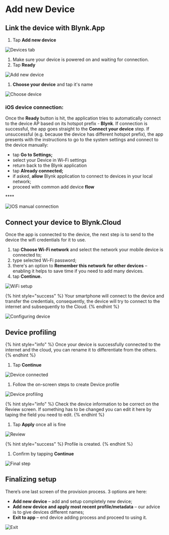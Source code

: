 # Add new Device

## Link the device with Blynk.App

1. Tap **Add new device**

![Devices tab](https://user-images.githubusercontent.com/72790181/120279434-1a41e400-c2bf-11eb-8043-a7ae62397593.png)

1. Make sure your device is powered on and waiting for connection.   
2. Tap **Ready**

![Add new device](https://user-images.githubusercontent.com/72790181/120279456-2168f200-c2bf-11eb-818c-f012ef0d6981.png)

1. **Choose your device** and tap it's name

![Choose device](https://user-images.githubusercontent.com/72790181/120279475-29289680-c2bf-11eb-864a-2bec69665648.png)

### **iOS device connection:**

Once the **Ready** button is hit, the application tries to automatically connect to the device AP based on its hotspot prefix - **Blynk**. If connection is successful, the app goes straight to the **Connect your device** step. If unsuccessful \(e.g. because the device has different hotspot prefix\), the app presents with the instructions to go to the system settings and connect to the device manually:

* tap **Go to Settings;**
* select your Device in Wi-Fi settings
* return back to the Blynk application
* tap **Already connected;**
* if asked, **allow** Blynk application to connect to devices in your local network;
* proceed with common add device **flow**

\*\*\*\*

![IOS manual connection](https://user-images.githubusercontent.com/72790181/120279552-43627480-c2bf-11eb-97be-ad8f9130b916.png)

## **Connect your device to Blynk.Cloud**

Once the app is connected to the device, the next step is to send to the device the wifi credentials for it to use.

1. tap **Choose Wi-Fi network** and select the network your mobile device is connected to;
2. type selected Wi-Fi password; 
3. there's an option to **Remember this network** **for other devices** – enabling it helps to save time if you need to add many devices. 
4. tap **Continue.**

![WiFi setup](https://user-images.githubusercontent.com/72790181/120279726-773d9a00-c2bf-11eb-9fc8-7bcab1681f02.png)

{% hint style="success" %}
Your smartphone will connect to the device and transfer the credentials, consequently, the device will try to connect to the internet and subsequently to the Cloud.
{% endhint %}

![Configuring device](https://user-images.githubusercontent.com/72790181/120279747-802e6b80-c2bf-11eb-9e05-0e31da8636dc.png)

## **Device profiling**

{% hint style="info" %}
Once your device is successfully connected to the internet and the cloud, you can rename it to differentiate from the others.
{% endhint %}

1. Tap **Continue**

![Device connected](https://user-images.githubusercontent.com/72790181/120279939-b966db80-c2bf-11eb-9deb-becb387e85df.png)

1. Follow the on-screen steps to create Device profile

![Device profiling](https://user-images.githubusercontent.com/72790181/120279960-c257ad00-c2bf-11eb-9aed-e9745aba0422.png)

{% hint style="info" %}
Check the device information to be correct on the Review screen. If something has to be changed you can edit it here by taping the field you need to edit.
{% endhint %}

1. Tap **Apply** once all is fine

![Review](https://user-images.githubusercontent.com/72790181/120279993-cdaad880-c2bf-11eb-9690-6c16c943fe91.png)

{% hint style="success" %}
Profile is created.
{% endhint %}

1. Confirm by tapping **Continue**

![Final step](https://user-images.githubusercontent.com/72790181/120280018-d56a7d00-c2bf-11eb-9e0c-3ce0e6aaa77a.png)

## **Finalizing setup**

There’s one last screen of the provision process. 3 options are here:

* **Add new device** – add and setup completely new device;
* **Add new device and apply most recent profile/metadata** – our advice is to give devices different names;
* **Exit to app** – end device adding process and proceed to using it.

![Exit](https://user-images.githubusercontent.com/72790181/120280043-de5b4e80-c2bf-11eb-84d8-c3f6aaa252d2.png)

